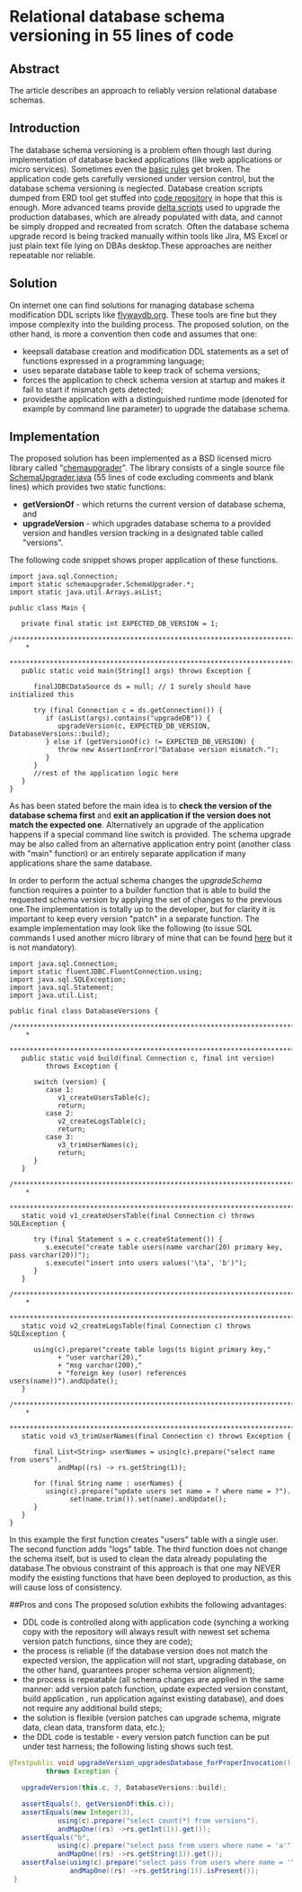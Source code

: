 # Relational database schema versioning in 55 lines of code

## Abstract
The article describes an approach to reliably version relational database schemas.

## Introduction
The database schema versioning is a problem often though last during 
implementation of database backed applications (like web applications or
 micro services). Sometimes even the [basic rules](https://odetocode.com/blogs/scott/archive/2008/01/30/three-rules-for-database-work.aspx) get broken.
 The application code gets carefully versioned under version control,
 but the database schema versioning is neglected. Database creation 
scripts dumped from ERD tool get stuffed into [code repository](https://odetocode.com/blogs/scott/archive/2008/01/31/versioning-databases-the-baseline.aspx) in hope that 
this is enough. More advanced teams provide [delta scripts](https://odetocode.com/blogs/scott/archive/2008/02/02/versioning-databases-change-scripts.aspx) used to upgrade
 the production databases, which are already populated with data, and cannot
 be simply dropped and recreated from scratch. Often the database schema 
upgrade record is being tracked manually within tools like Jira, MS Excel
 or just plain text file lying on DBAs desktop.These approaches are neither 
repeatable nor reliable.

## Solution
On internet one can find solutions for managing database schema 
modification DDL scripts like [flywaydb.org](https://flywaydb.org/). 
These tools are fine but they impose complexity into the building process. 
The proposed solution, on the other hand, is more a convention then code 
and assumes that one:
* keepsall database creation and modification DDL statements as a set of
 functions expressed in a programming language;
* uses separate database table to keep track of schema versions;
* forces the application to check schema version at startup and makes it fail
 to start if mismatch gets detected;
* providesthe application with a distinguished runtime mode 
(denoted for example by command line parameter) to upgrade the database schema.

## Implementation
The proposed solution has been implemented as a BSD licensed micro
 library called "[chemaupgrader](https://github.com/lbownik/schemaupgrader)". The library consists of a single 
source file [SchemaUpgrader.java](https://github.com/lbownik/schemaupgrader/blob/master/src/schemaupgrader/SchemaUpgrader.java) (55 lines of code excluding
 comments and blank lines) which provides two static functions:
* **getVersionOf** - which returns the current version of database schema, and
* **upgradeVersion** - which upgrades database schema to a provided version and 
handles version tracking in a designated table called "versions".

The following code snippet shows proper application of these functions.

```
import java.sql.Connection;
import static schemaupgrader.SchemaUpgrader.*;
import static java.util.Arrays.asList;

public class Main {

   private final static int EXPECTED_DB_VERSION = 1;
   /****************************************************************************
    *
    ***************************************************************************/
   public static void main(String[] args) throws Exception {

      finalJDBCDataSource ds = null; // I surely should have initialized this

      try (final Connection c = ds.getConnection()) {
         if (asList(args).contains("upgradeDB")) {
            upgradeVersion(c, EXPECTED_DB_VERSION, DatabaseVersions::build);
         } else if (getVersionOf(c) != EXPECTED_DB_VERSION) {
            throw new AssertionError("Database version mismatch.");
         }
      }
      //rest of the application logic here
   }
}
```
As has been stated before the main idea is to **check the version 
of the database schema first** and **exit an application if the version does 
not match the expected one**. Alternatively an upgrade of the application happens
 if a special command line switch is provided. The schema upgrade may be also
 called from an alternative application entry point (another class with "main"
 function) or an entirely separate application if many applications share the 
same database.

In order to perform the actual schema
 changes the _upgradeSchema_ function requires a pointer to a builder 
function that is able to build the requested schema version by applying 
the set of changes to the previous one.The implementation is totally up to
 the developer, but for clarity it is important to keep every version "patch"
 in a separate function. The example implementation may look like the 
following (to issue SQL commands I used another micro library of mine
 that can be found [here](https://github.com/lbownik/fluentjdbc) but it is 
not mandatory).
```
import java.sql.Connection;
import static fluentJDBC.FluentConnection.using;
import java.sql.SQLException;
import java.sql.Statement;
import java.util.List;

public final class DatabaseVersions {
   /****************************************************************************
    *
    ***************************************************************************/
   public static void build(final Connection c, final int version)
         throws Exception {

      switch (version) {
         case 1:
            v1_createUsersTable(c);
            return;
         case 2:
            v2_createLogsTable(c);
            return;
         case 3:
            v3_trimUserNames(c);
            return;
      }
   }
   /****************************************************************************
    * 
    ***************************************************************************/
   static void v1_createUsersTable(final Connection c) throws SQLException {

      try (final Statement s = c.createStatement()) {
         s.execute("create table users(name varchar(20) primary key, pass varchar(20))");
         s.execute("insert into users values('\ta', 'b')");
      }
   }
   /****************************************************************************
    *
    ***************************************************************************/
   static void v2_createLogsTable(final Connection c) throws SQLException {

      using(c).prepare("create table logs(ts bigint primary key,"
            + "user varchar(20),"
            + "msg varchar(200),"
            + "foreign key (user) references users(name))").andUpdate();
   }
   /****************************************************************************
    *
    ***************************************************************************/
   static void v3_trimUserNames(final Connection c) throws Exception {

      final List<String> userNames = using(c).prepare("select name from users").
            andMap((rs) -> rs.getString(1));

      for (final String name : userNames) {
         using(c).prepare("update users set name = ? where name = ?").
               set(name.trim()).set(name).andUpdate();
      }
   }
}
```
In this example the first function creates "users" table with a 
single user. The second function adds "logs" table. The third function 
does not change the schema itself, but is used to clean the data already 
populating the database.The obvious constraint of this approach is that
 one may NEVER modify the existing functions that have been deployed to 
production, as this will cause loss of consistency.

##Pros and cons
The proposed solution exhibits the following advantages:
* DDL code is controlled along with application code (synching a working copy
 with the repository will always result with newest set schema version patch 
functions, since they are code);
* the process is reliable (if the database version does not match the expected
 version, the application will not start, upgrading database, on the other hand,
 guarantees proper schema version alignment);
* the process is repeatable (all schema changes are applied in the same manner: 
add version patch function, update expected version constant, build application ,
run application against existing database), and does not require any additional 
build steps;
* the solution is flexible (version patches can upgrade schema, migrate data, 
clean data, transform data, etc.);
* the DDL code is testable - every version patch function can be put under test
 harness; the following listing shows such test.
```java
@Testpublic void upgradeVersion_upgradesDatabase_forProperInvocation()
         throws Exception {

   upgradeVersion(this.c, 3, DatabaseVersions::build);

   assertEquals(3, getVersionOf(this.c));
   assertEquals(new Integer(3),
            using(c).prepare("select count(*) from versions").
            andMapOne((rs) ->rs.getInt(1)).get());
   assertEquals("b",
            using(c).prepare("select pass from users where name = 'a'").
            andMapOne((rs) ->rs.getString(1)).get());
   assertFalse(using(c).prepare("select pass from users where name = '\ta'").
               andMapOne((rs) ->rs.getString(1)).isPresent());
 }
```
